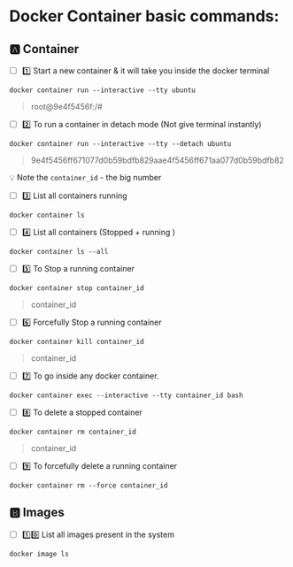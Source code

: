 # Docker Container basic commands:


## :a: Container

- [ ] :one: Start a new container & it will take you inside the docker terminal

```
docker container run --interactive --tty ubuntu
```
>root@9e4f5456f:/#

- [ ] :two: To run a container in detach mode (Not give terminal instantly) 

```
docker container run --interactive --tty --detach ubuntu
```
> 9e4f5456ff671077d0b59bdfb829aae4f5456ff671aa077d0b59bdfb82

:bulb: Note the `container_id` - the big number

- [ ] :three: List all containers running

```
docker container ls
```

- [ ] :four: List all containers (Stopped + running )

```
docker container ls --all
```

- [ ] :five: To Stop a running container

```
docker container stop container_id
```
> container_id

- [ ] :six: Forcefully Stop a running container

```
docker container kill container_id
```
> container_id

- [ ] :seven: To go inside any docker container.

```
docker container exec --interactive --tty container_id bash
```

- [ ] :eight: To delete a stopped container

```
docker container rm container_id
```
> container_id

- [ ] :nine: To forcefully delete a running container

```
docker container rm --force container_id
```

## :b: Images

- [ ] :one::zero: List all images present in the system

```
docker image ls
```


